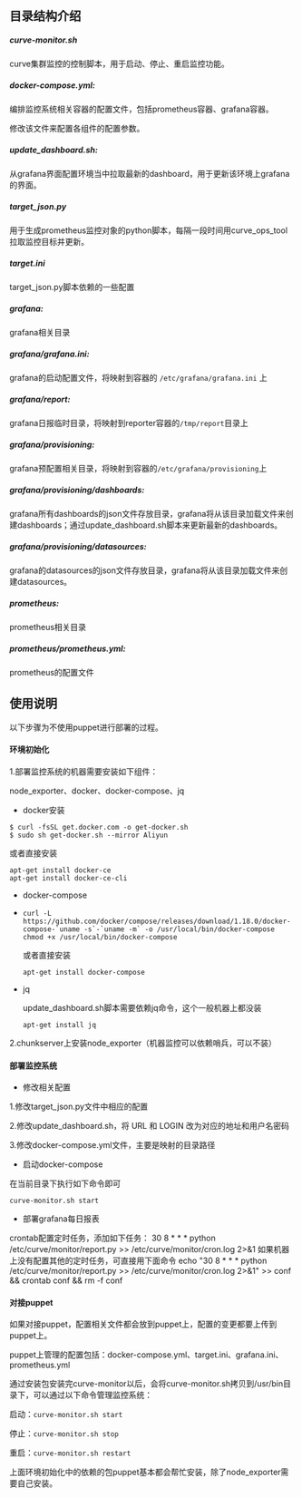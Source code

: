 ## 目录结构介绍

##### curve-monitor.sh

curve集群监控的控制脚本，用于启动、停止、重启监控功能。

##### docker-compose.yml:

编排监控系统相关容器的配置文件，包括prometheus容器、grafana容器。

修改该文件来配置各组件的配置参数。

##### update_dashboard.sh:

从grafana界面配置环境当中拉取最新的dashboard，用于更新该环境上grafana的界面。

##### target_json.py

用于生成prometheus监控对象的python脚本，每隔一段时间用curve_ops_tool拉取监控目标并更新。

##### target.ini

target_json.py脚本依赖的一些配置

##### grafana:

grafana相关目录

##### grafana/grafana.ini:

grafana的启动配置文件，将映射到容器的 `/etc/grafana/grafana.ini` 上

##### grafana/report:
grafana日报临时目录，将映射到reporter容器的`/tmp/report`目录上

##### grafana/provisioning:

grafana预配置相关目录，将映射到容器的`/etc/grafana/provisioning`上

##### grafana/provisioning/dashboards:

grafana所有dashboards的json文件存放目录，grafana将从该目录加载文件来创建dashboards；通过update_dashboard.sh脚本来更新最新的dashboards。

##### grafana/provisioning/datasources:

grafana的datasources的json文件存放目录，grafana将从该目录加载文件来创建datasources。

##### prometheus:

prometheus相关目录

##### prometheus/prometheus.yml:

prometheus的配置文件



## 使用说明

以下步骤为不使用puppet进行部署的过程。

#### 环境初始化

1.部署监控系统的机器需要安装如下组件：

node_exporter、docker、docker-compose、jq

* docker安装

```
$ curl -fsSL get.docker.com -o get-docker.sh
$ sudo sh get-docker.sh --mirror Aliyun
```

或者直接安装

```
apt-get install docker-ce
apt-get install docker-ce-cli
```

* docker-compose

* ```
  curl -L https://github.com/docker/compose/releases/download/1.18.0/docker-compose-`uname -s`-`uname -m` -o /usr/local/bin/docker-compose
  chmod +x /usr/local/bin/docker-compose
  ```

  或者直接安装

  ```
  apt-get install docker-compose
  ```

* jq

  update_dashboard.sh脚本需要依赖jq命令，这个一般机器上都没装

  ```
  apt-get install jq
  ```

2.chunkserver上安装node_exporter（机器监控可以依赖哨兵，可以不装）


#### 部署监控系统

* 修改相关配置

1.修改target_json.py文件中相应的配置

2.修改update_dashboard.sh，将 URL 和 LOGIN 改为对应的地址和用户名密码

3.修改docker-compose.yml文件，主要是映射的目录路径

* 启动docker-compose

在当前目录下执行如下命令即可

```curve-monitor.sh start ```

* 部署grafana每日报表

crontab配置定时任务，添加如下任务：
30 8 * * * python /etc/curve/monitor/report.py >> /etc/curve/monitor/cron.log 2>&1
如果机器上没有配置其他的定时任务，可直接用下面命令
echo "30 8 * * * python /etc/curve/monitor/report.py >> /etc/curve/monitor/cron.log 2>&1" >> conf && crontab conf && rm -f conf




#### 对接puppet

如果对接puppet，配置相关文件都会放到puppet上，配置的变更都要上传到puppet上。

puppet上管理的配置包括：docker-compose.yml、target.ini、grafana.ini、prometheus.yml

通过安装包安装完curve-monitor以后，会将curve-monitor.sh拷贝到/usr/bin目录下，可以通过以下命令管理监控系统：

启动：```curve-monitor.sh start```

停止：```curve-monitor.sh stop```

重启：```curve-monitor.sh restart```

上面环境初始化中的依赖的包puppet基本都会帮忙安装，除了node_exporter需要自己安装。
